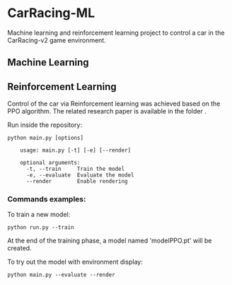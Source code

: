 # CarRacing-ML
Machine learning and reinforcement learning project to control a car in the CarRacing-v2 game environment.

## Machine Learning

## Reinforcement Learning

Control of the car via Reinforcement learning was achieved based on the PPO algorithm. The related research paper is available in the folder .

Run inside the repository:

    python main.py [options]

        usage: main.py [-t] [-e] [--render]

        optional arguments:
          -t, --train     Train the model
          -e, --evaluate  Evaluate the model
          --render        Enable rendering

### Commands examples:

To train a new model:
```
python run.py --train
```
At the end of the training phase, a model named 'modelPPO.pt' will be created.

To try out the model with environment display:
```
python main.py --evaluate --render
``` 

